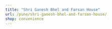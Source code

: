 ```yaml
---
title: "Shri Ganesh Bhel and Farsan House"
url: /pune/shri-ganesh-bhel-and-farsan-house/
shop: convenience
---
```

